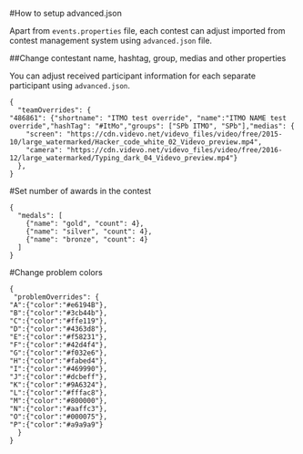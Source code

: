 #How to setup advanced.json

Apart from ```events.properties``` file, each contest can adjust imported from contest management system using ```advanced.json``` file.

##Change contestant name, hashtag, group, medias and other properties

You can adjust received participant information for each separate participant using ```advanced.json```. 
```
{
  "teamOverrides": {
"486861": {"shortname": "ITMO test override", "name":"ITMO NAME test override","hashTag": "#ItMo","groups": ["SPb ITMO", "SPb"],"medias": {
    "screen": "https://cdn.videvo.net/videvo_files/video/free/2015-10/large_watermarked/Hacker_code_white_02_Videvo_preview.mp4",
    "camera": "https://cdn.videvo.net/videvo_files/video/free/2016-12/large_watermarked/Typing_dark_04_Videvo_preview.mp4"}
  },
}
```

#Set number of awards in the contest
```
{
  "medals": [
    {"name": "gold", "count": 4},
    {"name": "silver", "count": 4},
    {"name": "bronze", "count": 4}
  ]
}
```

#Change problem colors
```
{
 "problemOverrides": {
"A":{"color":"#e6194B"},
"B":{"color":"#3cb44b"},
"C":{"color":"#ffe119"},
"D":{"color":"#4363d8"},
"E":{"color":"#f58231"},
"F":{"color":"#42d4f4"},
"G":{"color":"#f032e6"},
"H":{"color":"#fabed4"},
"I":{"color":"#469990"},
"J":{"color":"#dcbeff"},
"K":{"color":"#9A6324"},
"L":{"color":"#fffac8"},
"M":{"color":"#800000"},
"N":{"color":"#aaffc3"},
"O":{"color":"#000075"},
"P":{"color":"#a9a9a9"}
  }
}
```
